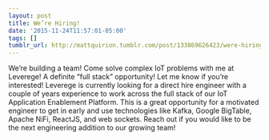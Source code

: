 ```yaml
---
layout: post
title: We’re Hiring!
date: '2015-11-24T11:57:01-05:00'
tags: []
tumblr_url: http://mattquirion.tumblr.com/post/133869626423/were-hiring
---
```

We’re building a team! Come solve complex IoT problems with me at Leverege! A 
definite “full stack” opportunity! Let me know if you’re interested! Leverege is currently looking for a direct hire engineer with a couple 
of years experience to work across the full stack of our IoT Application
 Enablement Platform. This is a great opportunity for a motivated 
engineer to get in early and use technologies like Kafka, Google 
BigTable, Apache NiFi, ReactJS, and web sockets. Reach out if you would 
like to be the next engineering addition to our growing team!
